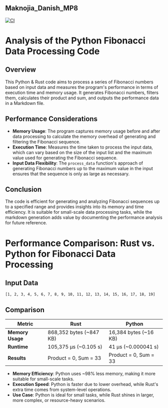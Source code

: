## Maknojia_Danish_MP8

[![CI](https://github.com/nogibjj/Maknojia_Danish_MP8/actions/workflows/pythoncicd.yml/badge.svg)](https://github.com/nogibjj/Maknojia_Danish_MP8/actions/workflows/pythoncicd.yml)


# Analysis of the Python Fibonacci Data Processing Code

## Overview
This Python & Rust code aims to process a series of Fibonacci numbers based on input data and measures the program's performance in terms of execution time and memory usage. It generates Fibonacci numbers, filters them, calculates their product and sum, and outputs the performance data in a Markdown file.

## Performance Considerations
- **Memory Usage**: The program captures memory usage before and after data processing to calculate the memory overhead of generating and filtering the Fibonacci sequence.
- **Execution Time**: Measures the time taken to process the input data, which can vary based on the size of the input list and the maximum value used for generating the Fibonacci sequence.
- **Input Data Flexibility**: The `process_data` function's approach of generating Fibonacci numbers up to the maximum value in the input ensures that the sequence is only as large as necessary.

## Conclusion
The code is efficient for generating and analyzing Fibonacci sequences up to a specified range and provides insights into its memory and time efficiency. It is suitable for small-scale data processing tasks, while the markdown generation adds value by documenting the performance analysis for future reference.


# Performance Comparison: Rust vs. Python for Fibonacci Data Processing

## Input Data
```text
[1, 2, 3, 4, 5, 6, 7, 8, 9, 10, 11, 12, 13, 14, 15, 16, 17, 18, 19]

```

## Comparison

| Metric           | Rust                          | Python                        |
|------------------|-------------------------------|-------------------------------|
| **Memory Usage** | 868,352 bytes (~847 KB)       | 16,384 bytes (~16 KB)         |
| **Runtime**      | 105,375 µs (~0.105 s)         | 41 µs (~0.000041 s)           |
| **Results**      | Product = 0, Sum = 33         | Product = 0, Sum = 33         |

- **Memory Efficiency**: Python uses ~98% less memory, making it more suitable for small-scale tasks.
- **Execution Speed**: Python is faster due to lower overhead, while Rust's extra time comes from system-level operations.
- **Use Case**: Python is ideal for small tasks, while Rust shines in larger, more complex, or resource-heavy scenarios.
